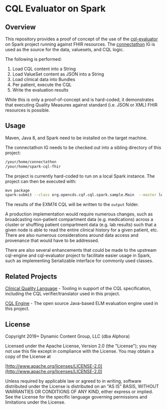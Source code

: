 # CQL Evaluator on Spark

## Overview

This repository provides a proof of concept of the use of the [cql-evaluator](https://github.com/DBCG/cql-evaluator) on Spark project running against FHIR resources. The [connectathon](https://github.com/DBCG/connectathon) IG is used as the source for the data, valuesets, and CQL logic.

The following is performed:

1. Load CQL content into a String
1. Load ValueSet content as JSON into a String
1. Load clinical data into Bundles
1. Per patient, execute the CQL
1. Write the evaluation results

While this is only a proof-of-concept and is hard-coded, it demonstrates that executing Quality Measures against standard (i.e. JSON or XML) FHIR resources is possible.

## Usage

Maven, Java 8, and Spark need to be installed on the target machine.

The connectathon IG needs to be checked out into a sibling directory of this project:

```bash
/your/home/connectathon
/your/home/spark-cql-fhir
```

The project is currently hard-coded to run on a local Spark instance. The project can then be executed with:

```bash
mvn package
spark-submit --class org.opencds.cqf.cql.spark.sample.Main  --master local[8] ./target/spark-cql-fhir-1.0-SNAPSHOT.jar
```

The results of the EXM74 CQL will be written to the ```output``` folder.

A production implementation would require numerous changes, such as broadcasting non-patient compartment data (e.g. medications) across a cluster or shuffling patient compartment data (e.g. lab results) such that a given node is able to read the entire clinical history for a given patient, etc. There are also numerous considerations around data access and provenance that would have to be addressed.

There are also several enhancements that could be made to the upstream cql-engine and cql-evaluator project to facilitate easier usage in Spark, such as implementing Serializable interface for commonly used classes.

## Related Projects

[Clinical Quality Language](https://github.com/cqframework/clinical_quality_language) - Tooling in support of the CQL specification, including the CQL verifier/translator used in this project.

[CQL Engine](https://github.com/DBCG/cql_engine) - The open source Java-based ELM evaluation engine used in this project.

## License

Copyright 2019+ Dynamic Content Group, LLC (dba Alphora)

Licensed under the Apache License, Version 2.0 (the "License"); you may not use this file except in compliance with the License. You may obtain a copy of the License at

[http://www.apache.org/licenses/LICENSE-2.0](http://www.apache.org/licenses/LICENSE-2.0)

Unless required by applicable law or agreed to in writing, software distributed under the License is distributed on an "AS IS" BASIS, WITHOUT WARRANTIES OR CONDITIONS OF ANY KIND, either express or implied. See the License for the specific language governing permissions and limitations under the License.

